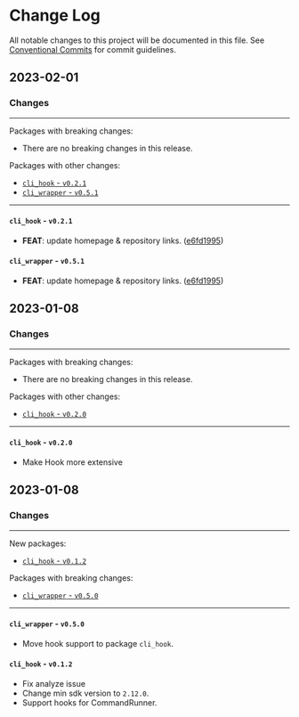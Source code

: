 # Change Log

All notable changes to this project will be documented in this file.
See [Conventional Commits](https://conventionalcommits.org) for commit guidelines.

## 2023-02-01

### Changes

---

Packages with breaking changes:

 - There are no breaking changes in this release.

Packages with other changes:

 - [`cli_hook` - `v0.2.1`](#cli_hook---v021)
 - [`cli_wrapper` - `v0.5.1`](#cli_wrapper---v051)

---

#### `cli_hook` - `v0.2.1`

 - **FEAT**: update homepage & repository links. ([e6fd1995](https://github.com/hyiso/cli.dart/commit/e6fd1995f2a660b984fb4f99df60a9972191d4a8))

#### `cli_wrapper` - `v0.5.1`

 - **FEAT**: update homepage & repository links. ([e6fd1995](https://github.com/hyiso/cli.dart/commit/e6fd1995f2a660b984fb4f99df60a9972191d4a8))



## 2023-01-08

### Changes

---

Packages with breaking changes:

 - There are no breaking changes in this release.

Packages with other changes:

 - [`cli_hook` - `v0.2.0`](#cli_hook---v020)

---

#### `cli_hook` - `v0.2.0`

 - Make Hook more extensive


## 2023-01-08

### Changes

---

New packages:

 - [`cli_hook` - `v0.1.2`](#cli_hook---v012)

Packages with breaking changes:

 - [`cli_wrapper` - `v0.5.0`](#cli_wrapper---v050)

---


#### `cli_wrapper` - `v0.5.0`

 - Move hook support to package `cli_hook`.

#### `cli_hook` - `v0.1.2`

 - Fix analyze issue
 - Change min sdk version to `2.12.0`.
 - Support hooks for CommandRunner.

